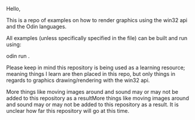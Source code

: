 Hello,

This is a repo of examples on how to render graphics using the win32 api and the Odin languages.

All examples (unless specifically specified in the file) can be built and run using:

odin run .

Please keep in mind this repository is being used as a learning resource; meaning things I learn
are then placed in this repo, but only things in regards to graphics drawing/rendering with
the win32 api. 

More things like moving images around and sound may or may not be added to this repository as a resultMore things like moving images around and sound may or may not be added to this repository as a result.
It is unclear how far this repository will go at this time.
